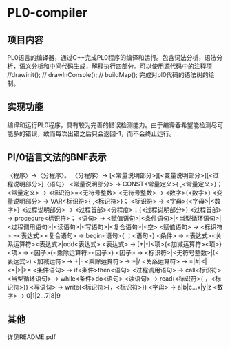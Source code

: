 # PL0-compiler
## 项目内容
PL0语言的编译器，通过C++完成PL0程序的编译和运行。包含词法分析，语法分析，语义分析和中间代码生成，解释执行四部分。可以使用源代码中的注释项
//drawinit();
//  drawInConsole();
//  buildMap();
完成对pl0代码的语法树的绘制。

## 实现功能
编译和运行PL0程序，具有较为完善的错误检测能力。由于编译器希望能检测尽可能多的错误，故而每次出错之后只会返回-1，而不会终止运行。

## Pl/0语言文法的BNF表示
〈程序〉→〈分程序〉。
〈分程序〉→ [<常量说明部分>][<变量说明部分>][<过程说明部分>]〈语句〉
 <常量说明部分> → CONST<常量定义>{ ,<常量定义>}；
 <常量定义> → <标识符>=<无符号整数>
 <无符号整数> → <数字>{<数字>}
 <变量说明部分> → VAR<标识符>{ ,<标识符>}；
 <标识符> → <字母>{<字母>|<数字>}
 <过程说明部分> → <过程首部><分程度>；{<过程说明部分>}
 <过程首部> → procedure<标识符>；
 <语句> → <赋值语句>|<条件语句>|<当型循环语句>|<过程调用语句>|<读语句>|<写语句>|<复合语句>|<空>
 <赋值语句> → <标识符>:=<表达式>
 <复合语句> → begin<语句>{ ；<语句>}<end>
 <条件> → <表达式><关系运算符><表达式>|odd<表达式>
 <表达式> → [+|-]<项>{<加减运算符><项>}
 <项> → <因子>{<乘除运算符><因子>}
 <因子> → <标识符>|<无符号整数>|(<表达式>)
 <加减运符> → +|-
 <乘除运算符> → *|/
 <关系运算符> → =|#|<|<=|>|>=
 <条件语句> → if<条件>then<语句>
 <过程调用语句> → call<标识符>
 <当型循环语句> → while<条件>do<语句>
 <读语句> → read(<标识符>{ ，<标识符>})
 <写语句> → write(<标识符>{，<标识符>})
 <字母> → a|b|c…x|y|z
 <数字> → 0|1|2…7|8|9
## 其他
详见README.pdf
